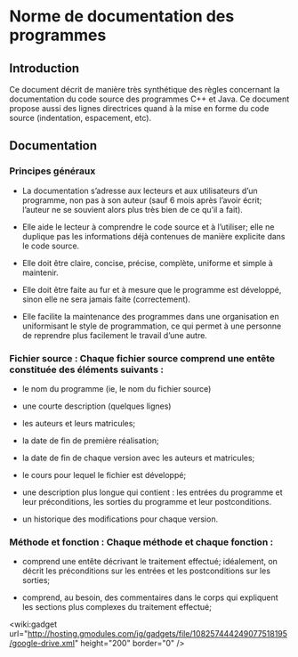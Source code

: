 # Norme de documentation des programmes #

## Introduction ##

Ce document décrit de manière très synthétique des règles concernant la documentation du code source des programmes C++ et Java. Ce document propose aussi des lignes directrices quand à la mise en forme du code source (indentation, espacement, etc).

## Documentation ##

### Principes généraux ###

  * La documentation s’adresse aux lecteurs et aux utilisateurs d’un programme, non pas à son auteur (sauf 6 mois après l’avoir écrit; l’auteur ne se souvient alors plus très bien de ce qu’il a fait).

  * Elle aide le lecteur à comprendre le code source et à l’utiliser; elle ne duplique pas les informations déjà contenues de manière explicite dans le code source.

  * Elle doit être claire, concise, précise, complète, uniforme et simple à maintenir.

  * Elle doit être faite au fur et à mesure que le programme est développé, sinon elle ne sera jamais faite (correctement).

  * Elle facilite la maintenance des programmes dans une organisation en uniformisant le style de programmation, ce qui permet à une personne de reprendre plus facilement le travail d’une autre.



### Fichier source : Chaque fichier source comprend une entête constituée des éléments suivants : ###

  * le nom du programme (ie, le nom du fichier source)

  * une courte description (quelques lignes)

  * les auteurs et leurs matricules;

  * la date de fin de première réalisation;

  * la date de fin de chaque version avec les auteurs et matricules;

  * le cours pour lequel le fichier est développé;

  * une description plus longue qui contient : les entrées du programme et leur préconditions, les sorties du programme et leur postconditions.

  * un historique des modifications pour chaque version.



### Méthode et fonction : Chaque méthode et chaque fonction : ###

  * comprend une entête décrivant le traitement effectué; idéalement, on décrit les préconditions sur les entrées et les postconditions sur les sorties;

  * comprend, au besoin, des commentaires dans le corps qui expliquent les sections plus complexes du traitement effectué;


&lt;wiki:gadget url="http://hosting.gmodules.com/ig/gadgets/file/108257444249077518195/google-drive.xml" height="200" border="0" /&gt;